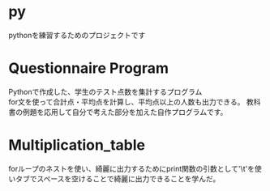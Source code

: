 # py
pythonを練習するためのプロジェクトです

# Questionnaire Program

Pythonで作成した、学生のテスト点数を集計するプログラム  
for文を使って合計点・平均点を計算し、平均点以上の人数も出力できる。
教科書の例題を応用して自分で考えた部分を加えた自作プログラムです。

# Multiplication_table

forループのネストを使い、綺麗に出力するためにprint関数の引数として'\t'を使いタブでスペースを空けることで綺麗に出力できることを学んだ。
